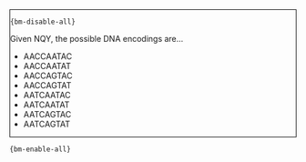<div style="border:1px solid black;">

`{bm-disable-all}`

Given NQY, the possible DNA encodings are...

 * AACCAATAC
 * AACCAATAT
 * AACCAGTAC
 * AACCAGTAT
 * AATCAATAC
 * AATCAATAT
 * AATCAGTAC
 * AATCAGTAT
</div>

`{bm-enable-all}`

